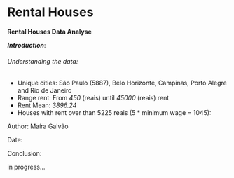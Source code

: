 # Rental Houses # 

**Rental Houses Data Analyse**

***Introduction***: 
###### *Understanding the data:*

* Unique cities: São Paulo (5887), Belo Horizonte, Campinas, Porto Alegre and Rio de Janeiro
* Range rent: From *450* (reais) until *45000* (reais) rent
* Rent Mean: *3896.24*
* Houses with rent over than 5225 reais (5 * minimum wage = 1045): 

Author: Maíra Galvão

Date:

Conclusion:


in progress... 
